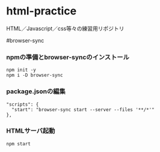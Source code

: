 # html-practice
HTML／Javascript／css等々の練習用リポジトリ

#browser-sync
### npmの準備とbrowser-syncのインストール
```
npm init -y
npm i -D browser-sync
```
### package.jsonの編集
```
"scripts": {
  "start": "browser-sync start --server --files '**/*'"
},
```
### HTMLサーバ起動
```
npm start
```
